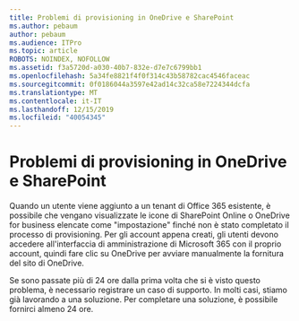 ```yaml
---
title: Problemi di provisioning in OneDrive e SharePoint
ms.author: pebaum
author: pebaum
ms.audience: ITPro
ms.topic: article
ROBOTS: NOINDEX, NOFOLLOW
ms.assetid: f3a5720d-a030-40b7-832e-d7e7c6799bb1
ms.openlocfilehash: 5a34fe8821f4f0f314c43b58782cac4546faceac
ms.sourcegitcommit: 0f0186044a3597e42ad14c32ca58e7224344dcfa
ms.translationtype: MT
ms.contentlocale: it-IT
ms.lasthandoff: 12/15/2019
ms.locfileid: "40054345"
---
```

# <a name="provisioning-issues-in-onedrive-and-sharepoint"></a>Problemi di provisioning in OneDrive e SharePoint

Quando un utente viene aggiunto a un tenant di Office 365 esistente, è possibile che vengano visualizzate le icone di SharePoint Online o OneDrive for business elencate come "impostazione" finché non è stato completato il processo di provisioning. Per gli account appena creati, gli utenti devono accedere all'interfaccia di amministrazione di Microsoft 365 con il proprio account, quindi fare clic su OneDrive per avviare manualmente la fornitura del sito di OneDrive.
  
Se sono passate più di 24 ore dalla prima volta che si è visto questo problema, è necessario registrare un caso di supporto. In molti casi, stiamo già lavorando a una soluzione. Per completare una soluzione, è possibile fornirci almeno 24 ore.
  